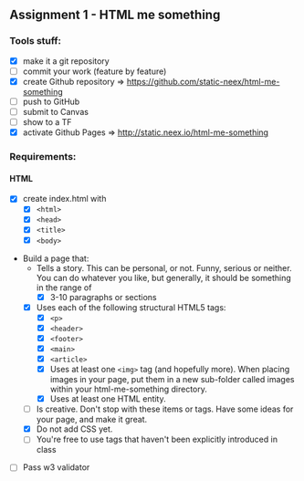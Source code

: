 ## Assignment 1 - HTML me something
### Tools stuff:
* [x] make it a git repository
* [ ] commit your work (feature by feature)
* [x] create Github repository => https://github.com/static-neex/html-me-something
* [ ] push to GitHub
* [ ] submit to Canvas
* [ ] show to a TF
* [x] activate Github Pages => http://static.neex.io/html-me-something

### Requirements:
#### HTML
* [x] create index.html with
  * [x] `<html>`
  * [x] `<head>`
  * [x] `<title>`
  * [x] `<body>`
* Build a page that:
  * Tells a story. This can be personal, or not. Funny, serious or neither. You can do whatever you like, but generally, it should be something in the range of
    * [x] 3-10 paragraphs or sections
  * [x] Uses each of the following structural HTML5 tags:
    * [x] `<p>`
    * [x] `<header>`
    * [x] `<footer>`
    * [x] `<main>`
    * [x] `<article>`
    * [x] Uses at least one `<img>` tag (and hopefully more). When placing images in your page, put them in a new sub-folder called images within your html-me-something directory.
    * [x] Uses at least one HTML entity.
  * [ ] Is creative. Don't stop with these items or tags. Have some ideas for your page, and make it great.
  * [x] Do not add CSS yet.  
  * [ ] You're free to use tags that haven't been explicitly introduced in class
* [ ] Pass w3 validator
